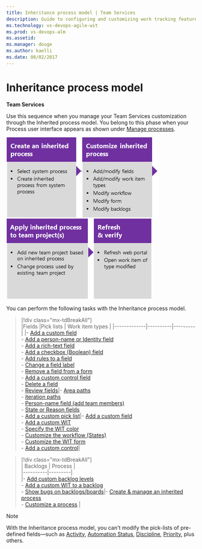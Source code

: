 ```yaml
---
title: Inheritance process model | Team Services
description: Guide to configuring and customizing work tracking features in Visual Studio Team Services (VSTS) and Team Foundation Server (TFS) 
ms.technology: vs-devops-agile-wit
ms.prod: vs-devops-alm
ms.assetid: 
ms.manager: douge
ms.author: kaelli
ms.date: 08/02/2017
---
```




<a id="inheritance"> </a> 
# Inheritance process model  

**Team Services**

Use this sequence when you manage your Team Services customization through the Inherited process model. You belong to this phase when your Process user interface appears as shown under [Manage processes](../process/manage-process.md). 

[![Create an inherited process](_img/customize-work-phase2-step1.png)](../process/manage-process.md#create-inherited-process)[![Customize the inherited process](_img/customize-work-phase2-step2.png)](../process/customize-process.md)[![Apply inherited process to team project(s)](_img/customize-work-phase2-step3.png)](../process/manage-process.md#migrate)![Refresh and verify changes](_img/customize-work-phase2-step4.png)  


You can perform the following tasks with the Inheritance process model. 

> [!div class="mx-tdBreakAll"]  
> |Fields  |Pick lists   |   Work item types |
> |-------------|----------|---------|
> |- [Add a custom field](../process/customize-process-field.md)<br/>- [Add a person-name or Identity field](../process/customize-process-field.md#identity)<br/>- [Add a rich-text field](../process/customize-process-field.md#html)<br/>- [Add a checkbox (Boolean) field](../process/customize-process-field.md#boolean-field)<br/>- [Add rules to a field](../process/custom-rules.md)<br/>- [Change a field label](../process/customize-process-field.md)<br/>- [Remove a field from a form](../process/customize-process-field.md)<br/>- [Add a custom control field](../process/custom-controls-process.md)<br/>- [Delete a field](../process/customize-process-field.md#delete-field)<br/>- [Review fields](../process/customize-process-field.md#review-fields)|- [Area paths](set-area-paths.md)<br/>- [iteration paths](set-iteration-paths-sprints.md)<br/>- [Person-name field (add team members)](../../accounts/add-team-members-vs.md)<br/>- [State or Reason fields](../process/customize-process-workflow.md)<br/>- [Add a custom pick list](../process/customize-process-form.md)|- [Add a custom field](../process/customize-process-field.md)<br/>- [Add a custom WIT](../process/customize-process-wit.md)<br/>- [Specify the WIT color](../process/customize-process-wit.md)<br/>- [Customize the workflow (States)](../process/customize-process-workflow.md)<br/>- [Customize the WIT form](../process/customize-process-form.md)<br/>- [Add a custom control](../process/custom-controls-process.md)| 


> [!div class="mx-tdBreakAll"]  
> | Backlogs | Process |  
> |----------|---------|   
> |- [Add custom backlog levels](add-portfolio-backlogs.md)<br/>- [Add a custom WIT to a backlog](../process/customize-process-backlogs-boards.md)<br/>- [Show bugs on backlogs/boards](show-bugs-on-backlog.md)|- [Create & manage an inherited process](../process/manage-process.md)<br/>- [Customize a process](../process/customize-process.md) |

 
>[!NOTE]  
>With the Inheritance process model, you can't modify the pick-lists of pre-defined fields&mdash;such as [Activity](../track/query-numeric.md), [Automation Status](../track/build-test-integration.md), [Discipline](../track/query-numeric.md), [Priority](../track/planning-ranking-priorities.md), plus others.  
